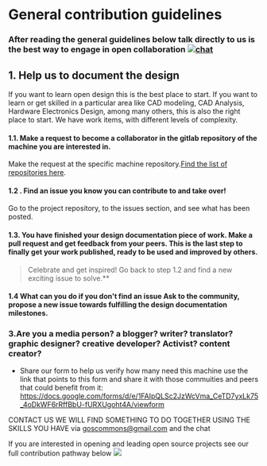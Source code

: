 # General contribution guidelines
### After reading the general guidelines below talk directly to us is the best way to engage in open collaboration [![chat](https://img.shields.io/badge/talk%20to%20us-join%20the%20chat-blue.svg)](https://gitter.im/goscommons-github-io/Welcome?utm_source=share-link&utm_medium=link&utm_campaign=share-link)

## 1. Help us to document the design

If you want to learn open design this is the best place to start. If you want to learn or get skilled in a particular area like CAD modeling, CAD Analysis, Hardware Electronics Design, among many others, this is also the right place to start. We have work items, with different levels of complexity.

#### 1.1. Make a request to become a collaborator in the gitlab repository of the machine you are interested in.
Make the request at the specific machine repository.[Find the list of repositories here](https://github.com/goscommons).

#### 1.2 . Find an issue you know you can contribute to and take over!
Go to the project repository, to the issues section, and see what has been posted.

#### 1.3. You have finished your design documentation piece of work. Make a pull request and get feedback from your peers. This is the last step to finally get your work published, ready to be used and improved by others.

> Celebrate and get inspired! Go back to step 1.2 and find a new exciting issue to solve.**

#### 1.4 What can you do if you don't find an issue Ask to the community, propose a new issue towards fulfilling the design documentation  milestones.

### 3.Are you a media person? a blogger? writer? translator? graphic designer? creative developer? Activist? content creator?
- Share our form to help us verify how many need this machine use the link that points to this form and share it with those commuities and peers that could benefit from it: https://docs.google.com/forms/d/e/1FAIpQLSc2JzWcVma_CeTD7yxLk75_4oDkWF6rRffBbU-fURXUgoht4A/viewform

CONTACT US WE WILL FIND SOMETHING TO DO TOGETHER USING THE SKILLS YOU HAVE via goscommons@gmail.com and the chat

If you are interested in opening and leading open source projects see our full contribution pathway below
![](00_Design_Issues/contribute.png)
